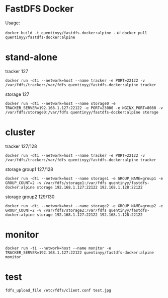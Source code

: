 # FastDFS Docker

Usage:

`docker build -t quentinyy/fastdfs-docker:alpine .`
or
`docker pull quentinyy/fastdfs-docker:alpine`

# stand-alone

tracker 127

`docker run -dti --network=host --name tracker -e PORT=22122 -v /var/fdfs/tracker:/var/fdfs quentinyy/fastdfs-docker:alpine tracker`

storage 127

`docker run -dti --network=host --name storage0 -e TRACKER_SERVER=192.168.1.127:22122 -e PORT=23000 -e NGINX_PORT=8080 -v /var/fdfs/storage0:/var/fdfs quentinyy/fastdfs-docker:alpine storage`

# cluster

tracker 127/128

`docker run -dti --network=host --name tracker -e PORT=22122 -v /var/fdfs/tracker:/var/fdfs quentinyy/fastdfs-docker:alpine tracker`

storage group1 127/128

`docker run -dti --network=host --name storage1 -e GROUP_NAME=group1 -e GROUP_COUNT=2 -v /var/fdfs/storage1:/var/fdfs quentinyy/fastdfs-docker:alpine storage 192.168.1.127:22122 192.168.1.128:22122`

storage group2 129/130

`docker run -dti --network=host --name storage2 -e GROUP_NAME=group2 -e GROUP_COUNT=2 -v /var/fdfs/storage2:/var/fdfs quentinyy/fastdfs-docker:alpine storage 192.168.1.127:22122 192.168.1.128:22122`

# monitor

`docker run -ti --network=host --name monitor -e TRACKER_SERVER=192.168.1.127:22122 quentinyy/fastdfs-docker:alpine monitor`

# test

`fdfs_upload_file /etc/fdfs/client.conf test.jpg`
